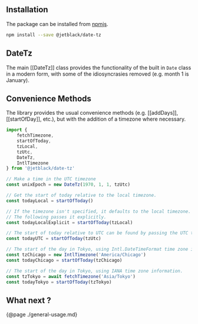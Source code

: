 ## Installation

The package can be installed from [npmjs](https://www.npmjs.com/package/@jetblack/date-tz).

```bash
npm install --save @jetblack/date-tz
```

## DateTz

The main [[DateTz]] class provides the functionality of the built in `Date` class
in a modern form, with some of the idiosyncrasies removed (e.g. month 1 is January).

## Convenience Methods

The library provides the usual convenience methods (e.g. [[addDays]], [[startOfDay]], etc.),
but with the addition of a timezone where necessary.

```js
import {
    fetchTimezone,
    startOfToday,
    tzLocal,
    tzUtc,
    DateTz,
    IntlTimezone
} from '@jetblack/date-tz'

// Make a time in the UTC timezone
const unixEpoch = new DateTz(1970, 1, 1, tzUtc)

// Get the start of today relative to the local timezone.
const todayLocal = startOfToday()

// If the timezone isn't specified, it defaults to the local timezone.
// The following passes it explicitly.
const todayLocalExplicit = startOfToday(tzLocal)

// The start of today relative to UTC can be found by passing the UTC timezone.
const todayUTC = startOfToday(tzUtc)

// The start of the day in Tokyo, using Intl.DateTimeFormat time zone information.
const tzChicago = new IntlTimezone('America/Chicago')
const todayChicago = startOfToday(tzChicago)

// The start of the day in Tokyo, using IANA time zone information.
const tzTokyo = await fetchTimezone('Asia/Tokyo')
const todayTokyo = startOfToday(tzTokyo)
```

## What next ?

{@page ./general-usage.md}
